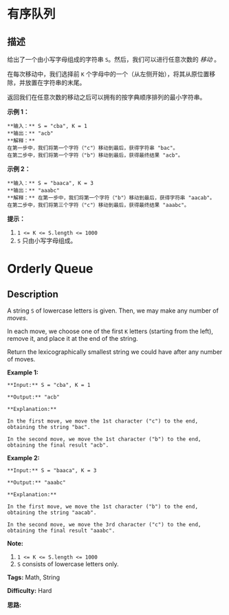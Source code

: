 # 有序队列

## 描述

给出了一个由小写字母组成的字符串 `S`。然后，我们可以进行任意次数的 _移动_ 。

在每次移动中，我们选择前 `K` 个字母中的一个（从左侧开始），将其从原位置移除，并放置在字符串的末尾。

返回我们在任意次数的移动之后可以拥有的按字典顺序排列的最小字符串。



**示例 1：**

    
    
    **输入：** S = "cba", K = 1
    **输出：** "acb"
    **解释：**
    在第一步中，我们将第一个字符（"c"）移动到最后，获得字符串 "bac"。
    在第二步中，我们将第一个字符（"b"）移动到最后，获得最终结果 "acb"。
    

**示例 2：**

    
    
    **输入：** S = "baaca", K = 3
    **输出：** "aaabc"
    **解释：** 在第一步中，我们将第一个字符（"b"）移动到最后，获得字符串 "aacab"。
    在第二步中，我们将第三个字符（"c"）移动到最后，获得最终结果 "aaabc"。
    



**提示：**

  1. `1 <= K <= S.length <= 1000`
  2. `S` 只由小写字母组成。



# Orderly Queue

## Description



A string `S` of lowercase letters is given.  Then, we may make any number of _moves_.

In each move, we choose one of the first `K` letters (starting from the left), remove it, and place it at the end of the string.

Return the lexicographically smallest string we could have after any number of moves.



**Example 1:**

    
    
    **Input:** S = "cba", K = 1
    **Output:** "acb"
    **Explanation:**
    In the first move, we move the 1st character ("c") to the end, obtaining the string "bac".
    In the second move, we move the 1st character ("b") to the end, obtaining the final result "acb".
    

**Example 2:**

    
    
    **Input:** S = "baaca", K = 3
    **Output:** "aaabc"
    **Explanation:**
    In the first move, we move the 1st character ("b") to the end, obtaining the string "aacab".
    In the second move, we move the 3rd character ("c") to the end, obtaining the final result "aaabc".
    



**Note:**

  1. `1 <= K <= S.length <= 1000`
  2. `S` consists of lowercase letters only.


**Tags:** Math, String

**Difficulty:** Hard

**思路:**
